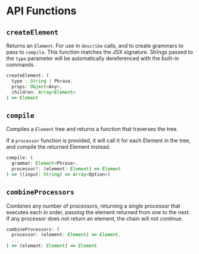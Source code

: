 # API Functions

## `createElement`

Returns an `Element`. For use in `describe` calls, and to
create grammars to pass to `compile`. This function
matches the JSX signature. Strings passed to the `type` parameter will be
automatically dereferenced with the built-in commands.

```js
createElement: (
  type : String | Phrase,
  props: Object<Any>,
  children: Array<Element>
) => Element
```

## `compile`

Compiles a `Element` tree and returns a function that traverses the tree.

If a `processor` function is provided, it will call it for each Element
in the tree, and compile the returned Element instead.

```js
compile: (
  grammar: Element<Phrase>,
  processor?: (element: Element) => Element
) => ((input: String) => Array<Option>)
```

## `combineProcessors`

Combines any number of processors, returning a single processor that
executes each in order, passing the element returned from one
to the next. If any processor does not return an element, the chain
will not continue.

```js
combineProcessors: (
  processor: (element: Element) => Element,
  ...
) => (element: Element) => Element
```